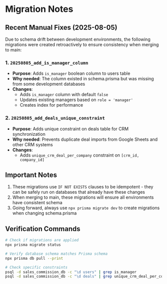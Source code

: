 # Migration Notes

## Recent Manual Fixes (2025-08-05)

Due to schema drift between development environments, the following migrations were created retroactively to ensure consistency when merging to main:

### 1. `20250805_add_is_manager_column`
- **Purpose**: Adds `is_manager` boolean column to users table
- **Why needed**: The column existed in schema.prisma but was missing from some development databases
- **Changes**:
  - Adds `is_manager` column with default `false`
  - Updates existing managers based on `role = 'manager'`
  - Creates index for performance

### 2. `20250805_add_deals_unique_constraint`
- **Purpose**: Adds unique constraint on deals table for CRM synchronization
- **Why needed**: Prevents duplicate deal imports from Google Sheets and other CRM systems
- **Changes**:
  - Adds `unique_crm_deal_per_company` constraint on `[crm_id, company_id]`

## Important Notes

1. These migrations use `IF NOT EXISTS` clauses to be idempotent - they can be safely run on databases that already have these changes
2. When merging to main, these migrations will ensure all environments have consistent schema
3. Going forward, always use `npx prisma migrate dev` to create migrations when changing schema.prisma

## Verification Commands

```bash
# Check if migrations are applied
npx prisma migrate status

# Verify database schema matches Prisma schema
npx prisma db pull --print

# Check specific constraints
psql -d sales_commission_db -c "\d users" | grep is_manager
psql -d sales_commission_db -c "\d deals" | grep unique_crm_deal_per_company
```
